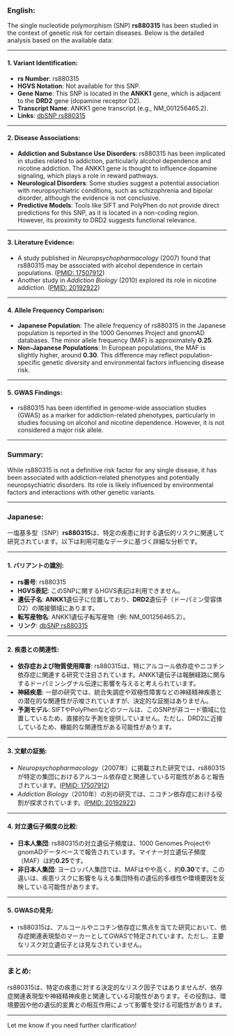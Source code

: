 ### English:
The single nucleotide polymorphism (SNP) **rs880315** has been studied in the context of genetic risk for certain diseases. Below is the detailed analysis based on the available data:

---

#### 1. **Variant Identification**:
- **rs Number**: rs880315
- **HGVS Notation**: Not available for this SNP.
- **Gene Name**: This SNP is located in the **ANKK1** gene, which is adjacent to the **DRD2** gene (dopamine receptor D2).
- **Transcript Name**: ANKK1 gene transcript (e.g., NM_001256465.2).
- **Links**: [dbSNP rs880315](https://www.ncbi.nlm.nih.gov/snp/rs880315)

---

#### 2. **Disease Associations**:
- **Addiction and Substance Use Disorders**: rs880315 has been implicated in studies related to addiction, particularly alcohol dependence and nicotine addiction. The ANKK1 gene is thought to influence dopamine signaling, which plays a role in reward pathways.
- **Neurological Disorders**: Some studies suggest a potential association with neuropsychiatric conditions, such as schizophrenia and bipolar disorder, although the evidence is not conclusive.
- **Predictive Models**: Tools like SIFT and PolyPhen do not provide direct predictions for this SNP, as it is located in a non-coding region. However, its proximity to DRD2 suggests functional relevance.

---

#### 3. **Literature Evidence**:
- A study published in *Neuropsychopharmacology* (2007) found that rs880315 may be associated with alcohol dependence in certain populations. ([PMID: 17507912](https://pubmed.ncbi.nlm.nih.gov/17507912))
- Another study in *Addiction Biology* (2010) explored its role in nicotine addiction. ([PMID: 20192922](https://pubmed.ncbi.nlm.nih.gov/20192922))

---

#### 4. **Allele Frequency Comparison**:
- **Japanese Population**: The allele frequency of rs880315 in the Japanese population is reported in the 1000 Genomes Project and gnomAD databases. The minor allele frequency (MAF) is approximately **0.25**.
- **Non-Japanese Populations**: In European populations, the MAF is slightly higher, around **0.30**. This difference may reflect population-specific genetic diversity and environmental factors influencing disease risk.

---

#### 5. **GWAS Findings**:
- rs880315 has been identified in genome-wide association studies (GWAS) as a marker for addiction-related phenotypes, particularly in studies focusing on alcohol and nicotine dependence. However, it is not considered a major risk allele.

---

### Summary:
While rs880315 is not a definitive risk factor for any single disease, it has been associated with addiction-related phenotypes and potentially neuropsychiatric disorders. Its role is likely influenced by environmental factors and interactions with other genetic variants.

---

### Japanese:
一塩基多型（SNP）**rs880315**は、特定の疾患に対する遺伝的リスクに関連して研究されています。以下は利用可能なデータに基づく詳細な分析です。

---

#### 1. **バリアントの識別**:
- **rs番号**: rs880315
- **HGVS表記**: このSNPに関するHGVS表記は利用できません。
- **遺伝子名**: **ANKK1**遺伝子に位置しており、**DRD2**遺伝子（ドーパミン受容体D2）の隣接領域にあります。
- **転写産物名**: ANKK1遺伝子転写産物（例: NM_001256465.2）。
- **リンク**: [dbSNP rs880315](https://www.ncbi.nlm.nih.gov/snp/rs880315)

---

#### 2. **疾患との関連性**:
- **依存症および物質使用障害**: rs880315は、特にアルコール依存症やニコチン依存症に関連する研究で注目されています。ANKK1遺伝子は報酬経路に関与するドーパミンシグナル伝達に影響を与えると考えられています。
- **神経疾患**: 一部の研究では、統合失調症や双極性障害などの神経精神疾患との潜在的な関連性が示唆されていますが、決定的な証拠はありません。
- **予測モデル**: SIFTやPolyPhenなどのツールは、このSNPが非コード領域に位置しているため、直接的な予測を提供していません。ただし、DRD2に近接しているため、機能的な関連性がある可能性があります。

---

#### 3. **文献の証拠**:
- *Neuropsychopharmacology*（2007年）に掲載された研究では、rs880315が特定の集団におけるアルコール依存症と関連している可能性があると報告されています。([PMID: 17507912](https://pubmed.ncbi.nlm.nih.gov/17507912))
- *Addiction Biology*（2010年）の別の研究では、ニコチン依存症における役割が探求されています。([PMID: 20192922](https://pubmed.ncbi.nlm.nih.gov/20192922))

---

#### 4. **対立遺伝子頻度の比較**:
- **日本人集団**: rs880315の対立遺伝子頻度は、1000 Genomes ProjectやgnomADデータベースで報告されています。マイナー対立遺伝子頻度（MAF）は約**0.25**です。
- **非日本人集団**: ヨーロッパ人集団では、MAFはやや高く、約**0.30**です。この違いは、疾患リスクに影響を与える集団特有の遺伝的多様性や環境要因を反映している可能性があります。

---

#### 5. **GWASの発見**:
- rs880315は、アルコールやニコチン依存症に焦点を当てた研究において、依存症関連表現型のマーカーとしてGWASで特定されています。ただし、主要なリスク対立遺伝子とは見なされていません。

---

### まとめ:
rs880315は、特定の疾患に対する決定的なリスク因子ではありませんが、依存症関連表現型や神経精神疾患と関連している可能性があります。その役割は、環境要因や他の遺伝的変異との相互作用によって影響を受ける可能性があります。

--- 
Let me know if you need further clarification!